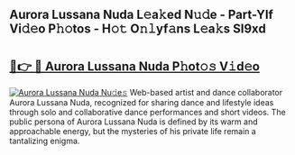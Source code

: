 ## Aurora Lussana Nuda L𝚎a𝚔ed N𝚞𝚍e - Part-Ylf Vi𝚍𝚎o P𝚑𝚘tos - H𝚘𝚝 O𝚗𝚕yf𝚊ns L𝚎a𝚔s SI9xd

# <h2><a href="http://kfa8hn.oniu.top/?m=Aurora+Lussana+Nuda">🔗👉 🔴 Aurora Lussana Nuda P𝚑ot𝚘𝚜 V𝚒d𝚎o</a></h2>

[![Aurora Lussana Nuda Nu𝚍e𝚜](https://i.imgur.com/0qMVB7G.gif)](http://kfa8hn.oniu.top/?m=Aurora+Lussana+Nuda)
Web-based artist and dance collaborator Aurora Lussana Nuda, recognized for sharing dance and lifestyle ideas through solo and collaborative dance performances and short videos. The public persona of Aurora Lussana Nuda is defined by its warm and approachable energy, but the mysteries of his private life remain a tantalizing enigma.  
